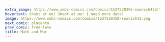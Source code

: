 ```yaml
---
extra_image: https://www.smbc-comics.com/comics/1527520395-soonish42after.png
hovertext: Shoot at me! Shoot at me! I need more data!
image: https://www.smbc-comics.com/comics/1527520359-soonish42.png
next_comic: placenta
prev_comic: free-love
title: Math and War
---
```



